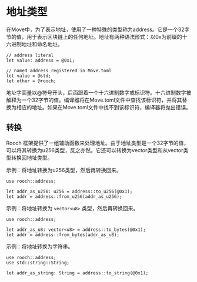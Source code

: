 # 地址类型

在Move中，为了表示地址，使用了一种特殊的类型称为address。它是一个32字节的值，用于表示区块链上的任何地址。地址有两种语法形式：以0x为前缀的十六进制地址和命名地址。

```move
// address literal
let value: address = @0x1;

// named address registered in Move.toml
let value = @std;
let other = @rooch;
```

地址字面量以@符号开头，后面跟着一个十六进制数字或标识符。十六进制数字被解释为一个32字节的值。编译器将在Move.toml文件中查找该标识符，并将其替换为相应的地址。如果在Move.toml文件中找不到该标识符，编译器将抛出错误。

## 转换

Rooch 框架提供了一组辅助函数来处理地址。由于地址类型是一个32字节的值，可以将其转换为u256类型，反之亦然。它还可以转换为vector<u8>类型和从vector<u8>类型转换回地址类型。

示例：将地址转换为u256类型，然后再转换回来。

```move
use rooch::address;

let addr_as_u256: u256 = address::to_u256(@0x1);
let addr = address::from_u256(addr_as_u256);
```

示例：将地址转换为 `vector<u8>` 类型，然后再转换回来。

```move
use rooch::address;

let addr_as_u8: vector<u8> = address::to_bytes(@0x1);
let addr = address::from_bytes(addr_as_u8);
```

示例：将地址转换为字符串。

```mvoe
use rooch::address;
use std::string::String;

let addr_as_string: String = address::to_string(@0x1);
```
